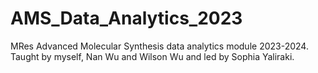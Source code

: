 # AMS_Data_Analytics_2023
MRes Advanced Molecular Synthesis data analytics module 2023-2024. Taught by myself, Nan Wu and Wilson Wu and led by Sophia Yaliraki. 
